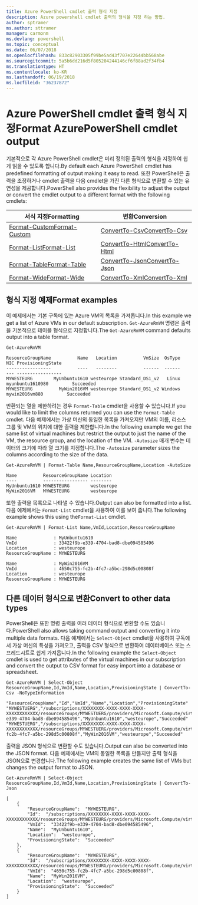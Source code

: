 ```yaml
---
title: Azure PowerShell cmdlet 출력 형식 지정
description: Azure powershell cmdlet 출력의 형식을 지정 하는 방법.
author: sptramer
ms.author: sttramer
manager: carmonm
ms.devlang: powershell
ms.topic: conceptual
ms.date: 06/07/2018
ms.openlocfilehash: 833c82903305f99be5ad43f707e22644bb568abe
ms.sourcegitcommit: 5a5b6dd216d5f805204244146cf6f88ad2f34fb4
ms.translationtype: HT
ms.contentlocale: ko-KR
ms.lasthandoff: 06/19/2018
ms.locfileid: "36237872"
---
```

# <a name="format-azurepowershell-cmdlet-output"></a><span data-ttu-id="652b4-103">Azure PowerShell cmdlet 출력 형식 지정</span><span class="sxs-lookup"><span data-stu-id="652b4-103">Format AzurePowerShell cmdlet output</span></span>

<span data-ttu-id="652b4-104">기본적으로 각 Azure PowerShell cmdlet은 미리 정의된 출력의 형식을 지정하여 쉽게 읽을 수 있도록 합니다.</span><span class="sxs-lookup"><span data-stu-id="652b4-104">By default each Azure PowerShell cmdlet has predefined formatting of output making it easy to read.</span></span>  <span data-ttu-id="652b4-105">또한 PowerShell은 출력을 조정하거나 cmdlet 출력을 다음 cmdlet을 가진 다른 형식으로 변환할 수 있는 유연성을 제공합니다.</span><span class="sxs-lookup"><span data-stu-id="652b4-105">PowerShell also provides the flexibility to adjust the output or convert the cmdlet output to a different format with the following cmdlets:</span></span>

| <span data-ttu-id="652b4-106">서식 지정</span><span class="sxs-lookup"><span data-stu-id="652b4-106">Formatting</span></span>      | <span data-ttu-id="652b4-107">변환</span><span class="sxs-lookup"><span data-stu-id="652b4-107">Conversion</span></span>       |
|-----------------|------------------|
| [<span data-ttu-id="652b4-108">Format-Custom</span><span class="sxs-lookup"><span data-stu-id="652b4-108">Format-Custom</span></span>](/powershell/module/microsoft.powershell.utility/format-custom) | [<span data-ttu-id="652b4-109">ConvertTo-Csv</span><span class="sxs-lookup"><span data-stu-id="652b4-109">ConvertTo-Csv</span></span>](/powershell/module/microsoft.powershell.utility/convertto-csv)  |
| [<span data-ttu-id="652b4-110">Format-List</span><span class="sxs-lookup"><span data-stu-id="652b4-110">Format-List</span></span>](/powershell/module/microsoft.powershell.utility/format-list)   | [<span data-ttu-id="652b4-111">ConvertTo-Html</span><span class="sxs-lookup"><span data-stu-id="652b4-111">ConvertTo-Html</span></span>](/powershell/module/microsoft.powershell.utility/convertto-html) |
| [<span data-ttu-id="652b4-112">Format-Table</span><span class="sxs-lookup"><span data-stu-id="652b4-112">Format-Table</span></span>](/powershell/module/microsoft.powershell.utility/format-table)  | [<span data-ttu-id="652b4-113">ConvertTo-Json</span><span class="sxs-lookup"><span data-stu-id="652b4-113">ConvertTo-Json</span></span>](/powershell/module/microsoft.powershell.utility/convertto-json) |
| [<span data-ttu-id="652b4-114">Format-Wide</span><span class="sxs-lookup"><span data-stu-id="652b4-114">Format-Wide</span></span>](/powershell/module/microsoft.powershell.utility/format-wide)   | [<span data-ttu-id="652b4-115">ConvertTo-Xml</span><span class="sxs-lookup"><span data-stu-id="652b4-115">ConvertTo-Xml</span></span>](/powershell/module/microsoft.powershell.utility/convertto-xml)  |

## <a name="format-examples"></a><span data-ttu-id="652b4-116">형식 지정 예제</span><span class="sxs-lookup"><span data-stu-id="652b4-116">Format examples</span></span>

<span data-ttu-id="652b4-117">이 예제에서는 기본 구독에 있는 Azure VM의 목록을 가져옵니다.</span><span class="sxs-lookup"><span data-stu-id="652b4-117">In this example we get a list of Azure VMs in our default subscription.</span></span>  <span data-ttu-id="652b4-118">`Get-AzureRmVM` 명령은 출력을 기본적으로 테이블 형식으로 지정합니다.</span><span class="sxs-lookup"><span data-stu-id="652b4-118">The `Get-AzureRmVM` command defaults output into a table format.</span></span>

```azurepowershell-interactive
Get-AzureRmVM
```

```output
ResourceGroupName          Name   Location          VmSize  OsType              NIC ProvisioningState
-----------------          ----   --------          ------  ------              --- -----------------
MYWESTEURG        MyUnbuntu1610 westeurope Standard_DS1_v2   Linux myunbuntu1610980         Succeeded
MYWESTEURG          MyWin2016VM westeurope Standard_DS1_v2 Windows   mywin2016vm880         Succeeded
```

<span data-ttu-id="652b4-119">반환되는 열을 제한하려는 경우 `Format-Table` cmdlet을 사용할 수 있습니다.</span><span class="sxs-lookup"><span data-stu-id="652b4-119">If you would like to limit the columns returned you can use the `Format-Table` cmdlet.</span></span> <span data-ttu-id="652b4-120">다음 예제에서는 가상 머신의 동일한 목록을 가져오지만 VM의 이름, 리소스 그룹 및 VM의 위치에 대한 출력을 제한합니다.</span><span class="sxs-lookup"><span data-stu-id="652b4-120">In the following example we get the same list of virtual machines but restrict the output to just the name of the VM, the resource group, and the location of the VM.</span></span>  <span data-ttu-id="652b4-121">`-Autosize` 매개 변수는 데이터의 크기에 따라 열 크기를 지정합니다.</span><span class="sxs-lookup"><span data-stu-id="652b4-121">The `-Autosize` parameter sizes the columns according to the size of the data.</span></span>

```azurepowershell-interactive
Get-AzureRmVM | Format-Table Name,ResourceGroupName,Location -AutoSize
```

```output
Name          ResourceGroupName Location
----          ----------------- --------
MyUnbuntu1610 MYWESTEURG        westeurope
MyWin2016VM   MYWESTEURG        westeurope
```

<span data-ttu-id="652b4-122">또한 출력을 목록으로 나타낼 수 있습니다.</span><span class="sxs-lookup"><span data-stu-id="652b4-122">Output can also be formatted into a list.</span></span> <span data-ttu-id="652b4-123">다음 예제에서는 `Format-List` cmdlet을 사용하여 이를 보여 줍니다.</span><span class="sxs-lookup"><span data-stu-id="652b4-123">The following example shows this using the`Format-List` cmdlet.</span></span>

```azurepowershell-interactive
Get-AzureRmVM | Format-List Name,VmId,Location,ResourceGroupName
```

```output
Name              : MyUnbuntu1610
VmId              : 33422f9b-e339-4704-bad8-dbe094585496
Location          : westeurope
ResourceGroupName : MYWESTEURG

Name              : MyWin2016VM
VmId              : 4650c755-fc2b-4fc7-a5bc-298d5c00808f
Location          : westeurope
ResourceGroupName : MYWESTEURG
```

## <a name="convert-to-other-data-types"></a><span data-ttu-id="652b4-124">다른 데이터 형식으로 변환</span><span class="sxs-lookup"><span data-stu-id="652b4-124">Convert to other data types</span></span>

<span data-ttu-id="652b4-125">PowerShell은 또한 명령 출력을 여러 데이터 형식으로 변환할 수도 있습니다.</span><span class="sxs-lookup"><span data-stu-id="652b4-125">PowerShell also allows taking command output and converting it into multiple data formats.</span></span> <span data-ttu-id="652b4-126">다음 예제에서는 `Select-Object` cmdlet을 사용하여 구독에서 가상 머신의 특성을 가져오고, 출력을 CSV 형식으로 변환하여 데이터베이스 또는 스프레드시트로 쉽게 가져옵니다.</span><span class="sxs-lookup"><span data-stu-id="652b4-126">In the following example the `Select-Object` cmdlet is used to get attributes of the virtual machines in our subscription and convert the output to CSV format for easy import into a database or spreadsheet.</span></span>

```azurepowershell-interactive
Get-AzureRmVM | Select-Object ResourceGroupName,Id,VmId,Name,Location,ProvisioningState | ConvertTo-Csv -NoTypeInformation
```

```output
"ResourceGroupName","Id","VmId","Name","Location","ProvisioningState"
"MYWESTUERG","/subscriptions/XXXXXXXX-XXXX-XXXX-XXXX-XXXXXXXXXXXX/resourceGroups/MYWESTUERG/providers/Microsoft.Compute/virtualMachines/MyUnbuntu1610","33422f9b-e339-4704-bad8-dbe094585496","MyUnbuntu1610","westeurope","Succeeded"
"MYWESTUERG","/subscriptions/XXXXXXXX-XXXX-XXXX-XXXX-XXXXXXXXXXXX/resourceGroups/MYWESTUERG/providers/Microsoft.Compute/virtualMachines/MyWin2016VM","4650c755-fc2b-4fc7-a5bc-298d5c00808f","MyWin2016VM","westeurope","Succeeded"
```

<span data-ttu-id="652b4-127">출력을 JSON 형식으로 변환할 수도 있습니다.</span><span class="sxs-lookup"><span data-stu-id="652b4-127">Output can also be converted into the JSON format.</span></span>  <span data-ttu-id="652b4-128">다음 예제에서는 VM의 동일한 목록을 만들지만 출력 형식을 JSON으로 변경합니다.</span><span class="sxs-lookup"><span data-stu-id="652b4-128">The following example creates the same list of VMs but changes the output format to JSON.</span></span>

```azurepowershell-interactive
Get-AzureRmVM | Select-Object ResourceGroupName,Id,VmId,Name,Location,ProvisioningState | ConvertTo-Json
```

```output
[
    {
        "ResourceGroupName":  "MYWESTEURG",
        "Id":  "/subscriptions/XXXXXXXX-XXXX-XXXX-XXXX-XXXXXXXXXXXX/resourceGroups/MYWESTEURG/providers/Microsoft.Compute/virtualMachines/MyUnbuntu1610",
        "VmId":  "33422f9b-e339-4704-bad8-dbe094585496",
        "Name":  "MyUnbuntu1610",
        "Location":  "westeurope",
        "ProvisioningState":  "Succeeded"
    },
    {
        "ResourceGroupName":  "MYWESTEURG",
        "Id":  "/subscriptions/XXXXXXXX-XXXX-XXXX-XXXX-XXXXXXXXXXXX/resourceGroups/MYWESTEURG/providers/Microsoft.Compute/virtualMachines/MyWin2016VM",
        "VmId":  "4650c755-fc2b-4fc7-a5bc-298d5c00808f",
        "Name":  "MyWin2016VM",
        "Location":  "westeurope",
        "ProvisioningState":  "Succeeded"
    }
]
```
